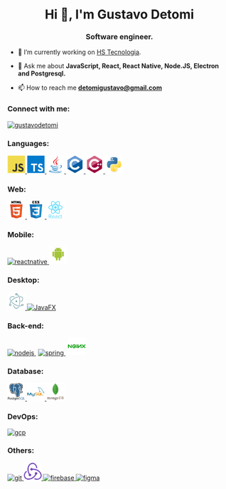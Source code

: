 <h1 align="center">Hi 👋, I'm Gustavo Detomi</h1>
<h3 align="center">Software engineer.</h3>

- 🔭 I’m currently working on [HS Tecnologia](https://hstecnologia.com/).

- 💬 Ask me about **JavaScript, React, React Native, Node.JS, Electron and Postgresql.**

- 📫 How to reach me **detomigustavo@gmail.com**

<h3 align="left">Connect with me:</h3>
<p align="left">
<a href="https://linkedin.com/in/gustavodetomi" target="blank"><img align="center" src="https://raw.githubusercontent.com/rahuldkjain/github-profile-readme-generator/master/src/images/icons/Social/linked-in-alt.svg" alt="gustavodetomi" height="30" width="40" /></a>
</p>

<h3 align="left">Languages:</h3>
<p align="left"> 

<a href="https://developer.mozilla.org/en-US/docs/Web/JavaScript" target="_blank">  
    <img src="https://raw.githubusercontent.com/devicons/devicon/master/icons/javascript/javascript-original.svg" alt="javascript" width="40" height="40"/> 
</a> 

<a href="https://www.typescriptlang.org/" target="_blank"> 
    <img src="https://raw.githubusercontent.com/devicons/devicon/master/icons/typescript/typescript-original.svg" alt="typescript" width="40" height="40"/> 
</a> 

<a href="https://www.java.com" target="_blank"> 
    <img src="https://raw.githubusercontent.com/devicons/devicon/master/icons/java/java-original.svg" alt="java" width="40" height="40"/> 
</a> 

<a href="https://www.cprogramming.com/" target="_blank"> 
    <img src="https://raw.githubusercontent.com/devicons/devicon/master/icons/c/c-original.svg" alt="c" width="40" height="40"/> 
</a> 

<a href="https://www.w3schools.com/cpp/" target="_blank"> 
    <img src="https://raw.githubusercontent.com/devicons/devicon/master/icons/cplusplus/cplusplus-original.svg" alt="cplusplus" width="40" height="40"/> 
</a> 

<a href="https://www.python.org" target="_blank"> 
    <img src="https://raw.githubusercontent.com/devicons/devicon/master/icons/python/python-original.svg" alt="python" width="40" height="40"/> 
</a>

</p>

<h3 align="left">Web:</h3>
<p align="left"> 

<a href="https://www.w3.org/html/" target="_blank"> 
    <img src="https://raw.githubusercontent.com/devicons/devicon/master/icons/html5/html5-original-wordmark.svg" alt="html5" width="40" height="40"/> 
</a> 

<a href="https://www.w3schools.com/css/" target="_blank"> 
    <img src="https://raw.githubusercontent.com/devicons/devicon/master/icons/css3/css3-original-wordmark.svg" alt="css3" width="40" height="40"/> 
</a>

<a href="https://reactjs.org/" target="_blank"> 

<img src="https://raw.githubusercontent.com/devicons/devicon/master/icons/react/react-original-wordmark.svg" alt="react" width="40" height="40"/> 

</a>

</p>

<h3 align="left">Mobile:</h3>
<p align="left"> 

<a href="https://reactnative.dev/" target="_blank"> 
    <img src="https://reactnative.dev/img/header_logo.svg" alt="reactnative" width="40" height="40"/> 
</a> 

<a href="https://developer.android.com" target="_blank"> 
    <img src="https://raw.githubusercontent.com/devicons/devicon/master/icons/android/android-original-wordmark.svg" alt="android" width="40" height="40"/> 
</a>

</p>

<h3 align="left">Desktop:</h3>
<p align="left"> 

<a href="https://www.electronjs.org" target="_blank"> 
    <img src="https://raw.githubusercontent.com/devicons/devicon/master/icons/electron/electron-original.svg" alt="electron" width="40" height="40"/> 
</a>

<a href="https://openjfx.io/" target="_blank"> 
    <img src="https://upload.wikimedia.org//wikipedia/en/thumb/c/cc/JavaFX_Logo.png/220px-JavaFX_Logo.png" alt="JavaFX" width="95" height="40"/> 
</a>

<!-- <a href="https://www.gtk.org/" target="_blank"> 
    <img src="https://upload.wikimedia.org/wikipedia/commons/7/71/GTK_logo.svg" alt="gtk" width="40" height="40"/> 
</a>  -->

</p>

<h3 align="left">Back-end:</h3>
<p align="left"> 

<a href="https://nodejs.org" target="_blank"> 
    <img src="https://nodejs.org/static/images/logo.svg" alt="nodejs" width="50" height="50"/> 
</a> 

<a href="https://spring.io/" target="_blank"> 
    <img src="https://www.vectorlogo.zone/logos/springio/springio-icon.svg" alt="spring" style="margin-left: 5px;" width="40" height="40"/> 
</a> 

<a href="https://www.nginx.com" target="_blank"> 
    <img src="https://raw.githubusercontent.com/devicons/devicon/master/icons/nginx/nginx-original.svg" style="margin-left: 5px;" alt="nginx" width="40" height="40"/> 
</a> 
    
</p>

<h3 align="left">Database:</h3>
<p align="left"> 

<a href="https://www.postgresql.org" target="_blank"> 
    <img src="https://raw.githubusercontent.com/devicons/devicon/master/icons/postgresql/postgresql-original-wordmark.svg" alt="postgresql" width="40" height="40"/> 
</a> 

<a href="https://www.mysql.com/" target="_blank"> 
    <img src="https://raw.githubusercontent.com/devicons/devicon/master/icons/mysql/mysql-original-wordmark.svg" alt="mysql" width="40" height="40"/> 
</a> 

<a href="https://www.mongodb.com/" target="_blank"> 
    <img src="https://raw.githubusercontent.com/devicons/devicon/master/icons/mongodb/mongodb-original-wordmark.svg" alt="mongodb" width="40" height="40"/> 
</a> 

</p>

<h3 align="left">DevOps:</h3>
<p align="left"> 

<a href="https://cloud.google.com" target="_blank"> 
    <img src="https://www.vectorlogo.zone/logos/google_cloud/google_cloud-icon.svg" alt="gcp" width="40" height="40"/> 
</a> 

</p>

<h3 align="left">Others:</h3>
<p align="left"> 

<a href="https://git-scm.com/" target="_blank"> 
    <img src="https://www.vectorlogo.zone/logos/git-scm/git-scm-icon.svg" alt="git" width="40" height="40"/> 
</a> 

<a href="https://redux.js.org" target="_blank"> 
    <img src="https://raw.githubusercontent.com/devicons/devicon/master/icons/redux/redux-original.svg" alt="redux" width="40" height="40"/> 
</a> 

<a href="https://firebase.google.com/" target="_blank"> 
    <img src="https://www.vectorlogo.zone/logos/firebase/firebase-icon.svg" alt="firebase" width="40" height="40"/> 
</a>

<a href="https://www.figma.com/" target="_blank"> 
    <img src="https://www.vectorlogo.zone/logos/figma/figma-icon.svg" alt="figma" width="40" height="40"/>
</a>

</p>
